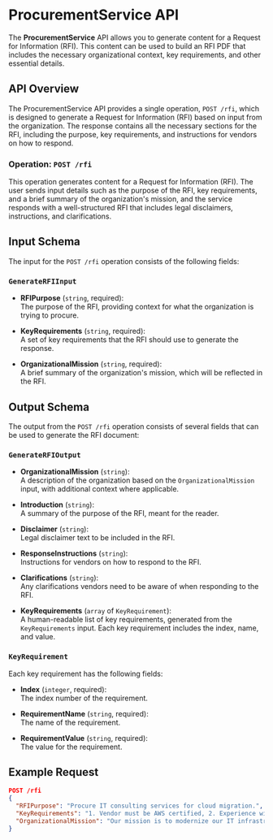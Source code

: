 # ProcurementService API

The **ProcurementService** API allows you to generate content for a Request for Information (RFI). This content can be used to build an RFI PDF that includes the necessary organizational context, key requirements, and other essential details.

## API Overview

The ProcurementService API provides a single operation, `POST /rfi`, which is designed to generate a Request for Information (RFI) based on input from the organization. The response contains all the necessary sections for the RFI, including the purpose, key requirements, and instructions for vendors on how to respond.

### Operation: `POST /rfi`

This operation generates content for a Request for Information (RFI). The user sends input details such as the purpose of the RFI, key requirements, and a brief summary of the organization's mission, and the service responds with a well-structured RFI that includes legal disclaimers, instructions, and clarifications.

## Input Schema

The input for the `POST /rfi` operation consists of the following fields:

### `GenerateRFIInput`

- **RFIPurpose** (`string`, required):  
  The purpose of the RFI, providing context for what the organization is trying to procure.

- **KeyRequirements** (`string`, required):  
  A set of key requirements that the RFI should use to generate the response.

- **OrganizationalMission** (`string`, required):  
  A brief summary of the organization's mission, which will be reflected in the RFI.

## Output Schema

The output from the `POST /rfi` operation consists of several fields that can be used to generate the RFI document:

### `GenerateRFIOutput`

- **OrganizationalMission** (`string`):  
  A description of the organization based on the `OrganizationalMission` input, with additional context where applicable.

- **Introduction** (`string`):  
  A summary of the purpose of the RFI, meant for the reader.

- **Disclaimer** (`string`):  
  Legal disclaimer text to be included in the RFI.

- **ResponseInstructions** (`string`):  
  Instructions for vendors on how to respond to the RFI.

- **Clarifications** (`string`):  
  Any clarifications vendors need to be aware of when responding to the RFI.

- **KeyRequirements** (`array` of `KeyRequirement`):  
  A human-readable list of key requirements, generated from the `KeyRequirements` input. Each key requirement includes the index, name, and value.

### `KeyRequirement`

Each key requirement has the following fields:

- **Index** (`integer`, required):  
  The index number of the requirement.

- **RequirementName** (`string`, required):  
  The name of the requirement.

- **RequirementValue** (`string`, required):  
  The value for the requirement.

## Example Request

```json
POST /rfi
{
  "RFIPurpose": "Procure IT consulting services for cloud migration.",
  "KeyRequirements": "1. Vendor must be AWS certified, 2. Experience with hybrid cloud solutions.",
  "OrganizationalMission": "Our mission is to modernize our IT infrastructure to improve efficiency and reduce costs."
}
